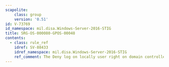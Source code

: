 ```yaml
---
scapolite:
    class: group
    version: '0.51'
id: V-73769
id_namespace: mil.disa.Windows-Server-2016-STIG
title: SRG-OS-000080-GPOS-00048
contents:
  - class: rule_ref
    idref: SV-88433
    idref_namespace: mil.disa.Windows-Server-2016-STIG
    ref_comment: The Deny log on locally user right on domain controllers mu ...
---
```


